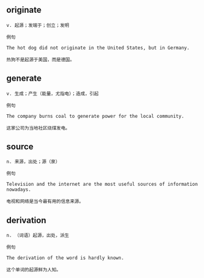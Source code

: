 ## originate
```
v. 起源；发端于；创立；发明

例句

The hot dog did not originate in the United States, but in Germany.

热狗不是起源于美国，而是德国。
```
## generate
```
v. 生成；产生（能量，尤指电）；造成，引起

例句

The company burns coal to generate power for the local community.

这家公司为当地社区烧煤发电。
```
## source
```
n. 来源，出处；源（泉）

例句

Television and the internet are the most useful sources of information nowadays.

电视和网络是当今最有用的信息来源。
```
## derivation
```
n. （词语）起源，出处，派生

例句

The derivation of the word is hardly known.

这个单词的起源鲜为人知。
```